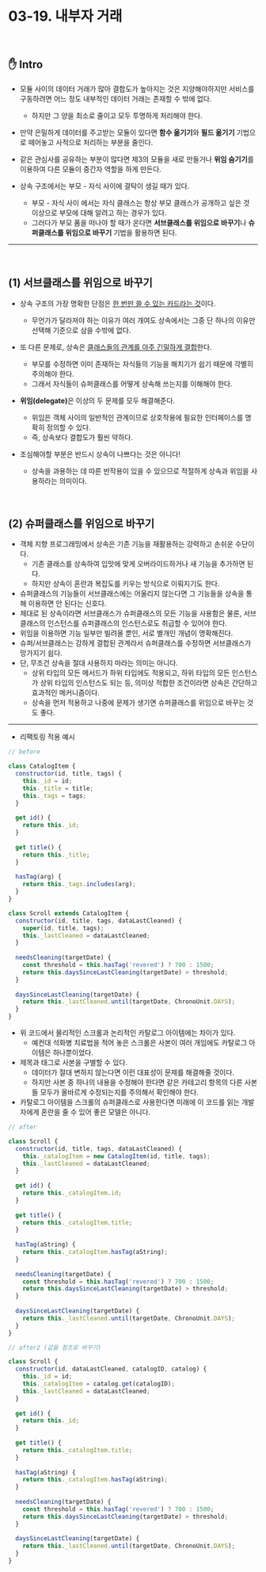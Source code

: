 # 03-19. 내부자 거래

<br>

## :hand: Intro

- 모듈 사이의 데이터 거래가 많아 결합도가 높아지는 것은 지양해야하지만 서비스를 구동하려면 어느 정도 내부적인 데이터 거래는 존재할 수 밖에 없다.
  - 하지만 그 양을 최소로 줄이고 모두 투명하게 처리해야 한다.

- 만약 은밀하게 데이터를 주고받는 모듈이 있다면 <b>함수 옮기기</b>와 <b>필드 옮기기</b> 기법으로 떼어놓고 사적으로 처리하는 부분을 줄인다.
- 같은 관심사를 공유하는 부분이 많다면 제3의 모듈을 새로 만들거나 <b>위임 숨기기</b>를 이용하여 다른 모듈이 중간자 역할을 하게 만든다.
- 상속 구조에서는 부모 - 자식 사이에 결탁이 생길 때가 있다.
  - 부모 - 자식 사이 에서는 자식 클래스는 항상 부모 클래스가 공개하고 싶은 것 이상으로 부모에 대해 알려고 하는 경우가 있다.
  - 그러다가 부모 품을 떠나야 할 때가 온다면 <b>서브클래스를 위임으로 바꾸기</b>나 <b>슈퍼클래스를 위임으로 바꾸기</b> 기법을 활용하면 된다.


---

<br>

## (1) 서브클래스를 위임으로 바꾸기

- 상속 구조의 가장 명확한 단점은 <u>한 번만 쓸 수 있는 카드라는 것</u>이다.
  - 무언가가 달라져야 하는 이유가 여러 개여도 상속에서는 그중 단 하나의 이유만 선택해 기준으로 삼을 수밖에 없다.
- 또 다른 문제로, 상속은 <u>클래스들의 관계를 아주 긴밀하게 결합</u>한다.
  - 부모를 수정하면 이미 존재하는 자식들의 기능을 해치기가 쉽기 때문에 각별히 주의해야 한다.
  - 그래서 자식들이 슈퍼클래스를 어떻게 상속해 쓰는지를 이해해야 한다.

- <b>위임(delegate)</b>은 이상의 두 문제를 모두 해결해준다.
  - 위임은 객체 사이의 일반적인 관계이므로 상호작용에 필요한 인터페이스를 명확히 정의할 수 있다.
  - 즉, 상속보다 결합도가 훨씬 약하다.

- 조심해야할 부분은 반드시 상속이 나쁘다는 것은 아니다!
  - 상속을 과용하는 데 따른 반작용이 있을 수 있으므로 적절하게 상속과 위임을 사용하라는 의미이다.

<br>

## (2) 슈퍼클래스를 위임으로 바꾸기

- 객체 지향 프로그래밍에서 상속은 기존 기능을 재활용하는 강력하고 손쉬운 수단이다.
  - 기존 클래스를 상속하여 입맛에 맞게 오버라이드하거나 새 기능을 추가하면 된다.
  - 하지만 상속이 혼란과 복잡도를 키우는 방식으로 이뤄지기도 한다.
- 슈퍼클래스의 기능들이 서브클래스에는 어울리지 않는다면 그 기능들을 상속을 통해 이용하면 안 된다는 신호다.
- 제대로 된 상속이라면 서브클래스가 슈퍼클래스의 모든 기능을 사용함은 물론, 서브클래스의 인스턴스를 슈퍼클래스의 인스턴스로도 취급할 수 있어야 한다.
- 위임을 이용하면 기능 일부만 빌려올 뿐인, 서로 별개인 개념이 명확해진다.
- 슈퍼/서브클래스는 강하게 결합된 관계라서 슈퍼클래스를 수정하면 서브클래스가 망가지기 쉽다.
- 단, 무조건 상속을 절대 사용하지 마라는 의미는 아니다.
  - 상위 타입의 모든 메서드가 하위 타입에도 적용되고, 하위 타입의 모든 인스턴스가 상위 타입의 인스턴스도 되는 등, 의미상 적합한 조건이라면 상속은 간단하고 효과적인 메커니즘이다.
  - 상속을 먼저 적용하고 나중에 문제가 생기면 슈퍼클래스를 위임으로 바꾸는 것도 좋다.

---

- 리팩토링 적용 예시

```javascript
// before

class CatalogItem {
  constructor(id, title, tags) {
    this._id = id;
    this._title = title;
    this._tags = tags;
  }
    
  get id() {
    return this._id;
  }
    
  get title() {
    return this._title;
  }
    
  hasTag(arg) {
    return this._tags.includes(arg);
  }
}

class Scroll extends CatalogItem {
  constructor(id, title, tags, dataLastCleaned) {
    super(id, title, tags);
    this._lastCleaned = dataLastCleaned;
  }
    
  needsCleaning(targetDate) {
    const threshold = this.hasTag('revered') ? 700 : 1500;
    return this.daysSinceLastCleaning(targetDate) > threshold;
  }
    
  daysSinceLastCleaning(targetDate) {
    return this._lastCleaned.until(targetDate, ChronoUnit.DAYS);
  }
}
```

- 위 코드에서 물리적인 스크롤과 논리적인 카탈로그 아이템에는 차이가 있다.
  - 예컨대 석화병 치료법을 적어 놓은 스크롤은 사본이 여러 개임에도 카탈로그 아이템은 하나뿐이었다.
- 제목과 태그로 사본을 구별할 수 있다.
  - 데이터가 절대 변하지 않는다면 이런 대표성이 문제를 해결해줄 것이다.
  - 하지만 사본 중 하나의 내용을 수정해야 한다면 같은 카테고리 항목의 다른 사본들 모두가 올바르게 수정되는지를 주의해서 확인해야 한다.
- 카탈로그 아이템을 스크롤의 슈퍼클래스로 사용한다면 미래에 이 코드를 읽는 개발자에게 혼란을 줄 수 있어 좋은 모델은 아니다.

```javascript
// after

class Scroll {
  constructor(id, title, tags, dataLastCleaned) {
    this._catalogItem = new CatalogItem(id, title, tags);
    this._lastCleaned = dataLastCleaned;
  }
    
  get id() {
    return this._catalogItem.id;
  }
    
  get title() {
    return this._catalogItem.title;
  }
    
  hasTag(aString) {
    return this._catalogItem.hasTag(aString);
  }
    
  needsCleaning(targetDate) {
    const threshold = this.hasTag('revered') ? 700 : 1500;
    return this.daysSinceLastCleaning(targetDate) > threshold;
  }
    
  daysSinceLastCleaning(targetDate) {
    return this._lastCleaned.until(targetDate, ChronoUnit.DAYS);
  }
}
```

```javascript
// after2 (값을 참조로 바꾸기)

class Scroll {
  constructor(id, dataLastCleaned, catalogID, catalog) {
    this._id = id;
    this._catalogItem = catalog.get(catalogID);
    this._lastCleaned = dataLastCleaned;
  }
    
  get id() {
    return this._id;
  }
    
  get title() {
    return this._catalogItem.title;
  }
    
  hasTag(aString) {
    return this._catalogItem.hasTag(aString);
  }
    
  needsCleaning(targetDate) {
    const threshold = this.hasTag('revered') ? 700 : 1500;
    return this.daysSinceLastCleaning(targetDate) > threshold;
  }
    
  daysSinceLastCleaning(targetDate) {
    return this._lastCleaned.until(targetDate, ChronoUnit.DAYS);
  }
}
```
